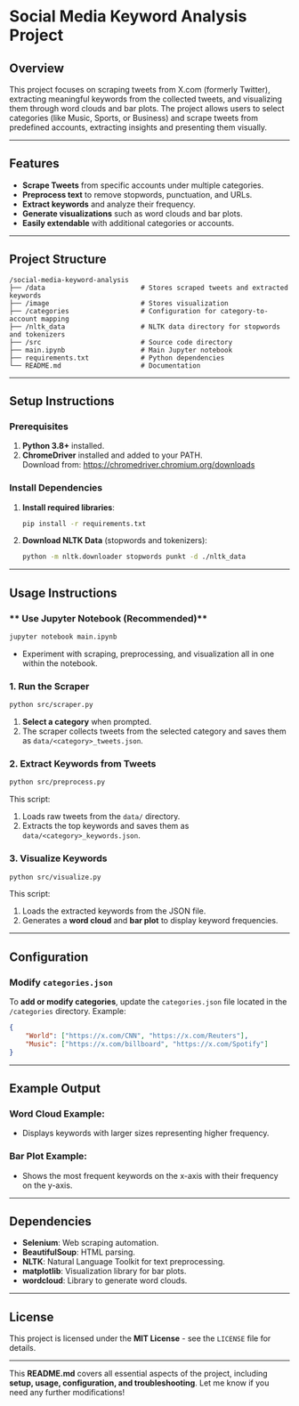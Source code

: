 # **Social Media Keyword Analysis Project**

## **Overview**
This project focuses on scraping tweets from X.com (formerly Twitter), extracting meaningful keywords from the collected tweets, and visualizing them through word clouds and bar plots. The project allows users to select categories (like Music, Sports, or Business) and scrape tweets from predefined accounts, extracting insights and presenting them visually.

---

## **Features**
- **Scrape Tweets** from specific accounts under multiple categories.
- **Preprocess text** to remove stopwords, punctuation, and URLs.
- **Extract keywords** and analyze their frequency.
- **Generate visualizations** such as word clouds and bar plots.
- **Easily extendable** with additional categories or accounts.

---

## **Project Structure**
```
/social-media-keyword-analysis
├── /data                        # Stores scraped tweets and extracted keywords
├── /image                       # Stores visualization
├── /categories                  # Configuration for category-to-account mapping
├── /nltk_data                   # NLTK data directory for stopwords and tokenizers
├── /src                         # Source code directory
├── main.ipynb                   # Main Jupyter notebook 
├── requirements.txt             # Python dependencies
└── README.md                    # Documentation
```

---

## **Setup Instructions**

### **Prerequisites**
1. **Python 3.8+** installed.
2. **ChromeDriver** installed and added to your PATH.  
   Download from: https://chromedriver.chromium.org/downloads

### **Install Dependencies**

1. **Install required libraries**:
   ```bash
   pip install -r requirements.txt
   ```

2. **Download NLTK Data** (stopwords and tokenizers):
   ```bash
   python -m nltk.downloader stopwords punkt -d ./nltk_data
   ```

---

## **Usage Instructions**

### ** Use Jupyter Notebook (Recommended)**
```bash
jupyter notebook main.ipynb
```
- Experiment with scraping, preprocessing, and visualization all in one within the notebook.

### **1. Run the Scraper**
```bash
python src/scraper.py
```
1. **Select a category** when prompted.
2. The scraper collects tweets from the selected category and saves them as `data/<category>_tweets.json`.

### **2. Extract Keywords from Tweets**
```bash
python src/preprocess.py
```
This script:
1. Loads raw tweets from the `data/` directory.
2. Extracts the top keywords and saves them as `data/<category>_keywords.json`.

### **3. Visualize Keywords**
```bash
python src/visualize.py
```
This script:
1. Loads the extracted keywords from the JSON file.
2. Generates a **word cloud** and **bar plot** to display keyword frequencies.

---

## **Configuration**
### **Modify `categories.json`**
To **add or modify categories**, update the `categories.json` file located in the `/categories` directory. Example:

```json
{
    "World": ["https://x.com/CNN", "https://x.com/Reuters"],
    "Music": ["https://x.com/billboard", "https://x.com/Spotify"]
}
```

---

## **Example Output**

### **Word Cloud Example:**
- Displays keywords with larger sizes representing higher frequency.

### **Bar Plot Example:**
- Shows the most frequent keywords on the x-axis with their frequency on the y-axis.

---

## **Dependencies**
- **Selenium**: Web scraping automation.
- **BeautifulSoup**: HTML parsing.
- **NLTK**: Natural Language Toolkit for text preprocessing.
- **matplotlib**: Visualization library for bar plots.
- **wordcloud**: Library to generate word clouds.

---

## **License**
This project is licensed under the **MIT License** - see the `LICENSE` file for details.

---

This **README.md** covers all essential aspects of the project, including **setup, usage, configuration, and troubleshooting**. Let me know if you need any further modifications!